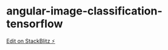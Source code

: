 # angular-image-classification-tensorflow

[Edit on StackBlitz ⚡️](https://stackblitz.com/edit/angular-image-classification-tensorflow)